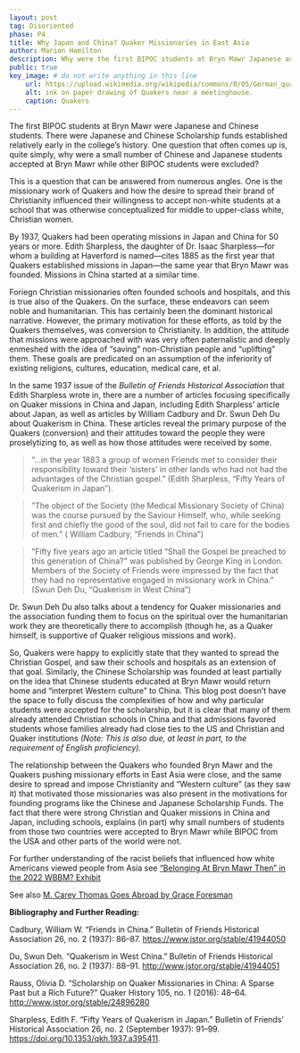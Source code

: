 ```yaml
---
layout: post
tag: Disoriented
phase: P4
title: Why Japan and China? Quaker Missionaries in East Asia
author: Marion Hamilton
description: Why were the first BIPOC students at Bryn Mawr Japanese and Chinese? It is a complicated, multifaceted question, but part of the answer lies in Quaker Christian's desire to proselytize to Japan and China.
public: true
key_image: # do not write anything in this line
    url: https://upload.wikimedia.org/wikipedia/commons/0/05/German_quaker_in_friedensthal.jpg
    alt: ink on paper drawing of Quakers near a meetinghouse. 
    caption: Quakers
---
```

The first BIPOC students at Bryn Mawr were Japanese and Chinese students. There were Japanese and Chinese Scholarship funds established relatively early in the college’s history. One question that often comes up is, quite simply, why were a small number of Chinese and Japanese students accepted at Bryn Mawr while other BIPOC students were excluded?  

This is a question that can be answered from numerous angles. One is the missionary work of Quakers and how the desire to spread their brand of Christianity influenced their willingness to accept non-white students at a school that was otherwise conceptualized for middle to upper-class white, Christian women.  

By 1937, Quakers had been operating missions in Japan and China for 50 years or more. Edith Sharpless, the daughter of Dr. Isaac Sharpless—for whom a building at Haverford is named—cites 1885 as the first year that Quakers established missions in Japan—the same year that Bryn Mawr was founded. Missions in China started at a similar time. 

Foriegn Christian missionaries often founded schools and hospitals, and this is true also of the Quakers. On the surface, these endeavors can seem noble and humanitarian. This has certainly been the dominant historical narrative. However, the primary motivation for these efforts, as told by the Quakers themselves, was conversion to Christianity. In addition, the attitude that missions were approached with was very often paternalistic and deeply enmeshed with the idea of “saving” non-Christian people and “uplifting” them. These goals are predicated on an assumption of the inferiority of existing religions, cultures, education, medical care, et al. 

In the same 1937 issue of the *Bulletin of Friends Historical Association* that Edith Sharpless wrote in, there are a number of articles focusing specifically on Quaker missions in China and Japan, including Edith Sharpless’ article about Japan, as well as articles by William Cadbury and Dr. Swun Deh Du about Quakerism in China. These articles reveal the primary purpose of the Quakers (conversion) and their attitudes toward the people they were proselytizing to, as well as how those attitudes were received by some.  

>“...in the year 1883 a group of women Friends met to consider their responsibility toward their ‘sisters’ in other lands who had not had the advantages of the Christian gospel.” (Edith Sharpless, “Fifty Years of Quakerism in Japan”).  

>”The object of the Society (the Medical Missionary Society of China) was the course pursued by the Saviour Himself, who, while seeking first and chiefly the good of the soul, did not fail to care for the bodies of men.” ( William Cadbury, “Friends in China”)  

>”Fifty five years ago an article titled “Shall the Gospel be preached to this generation of China?" was published by George King in London. Members of the Society of Friends were impressed by the fact that they had no representative engaged in missionary work in China.” (Swun Deh Du, “Quakerism in West China”) 

Dr. Swun Deh Du also talks about a tendency for Quaker missionaries and the association funding them to focus on the spiritual over the humanitarian work they are theoretically there to accomplish (though he, as a Quaker himself, is supportive of Quaker religious missions and work). 

So, Quakers were happy to explicitly state that they wanted to spread the Christian Gospel, and saw their schools and hospitals as an extension of that goal. Similarly, the Chinese Scholarship was founded at least partially on the idea that Chinese students educated at Bryn Mawr would return home and “interpret Western culture” to China. This blog post doesn’t have the space to fully discuss the complexities of how and why particular students were accepted for the scholarship, but it is clear that many of them already attended Christian schools in China and that admissions favored students whose families already had close ties to the US and Christian and Quaker institutions *(Note: This is also due, at least in part, to the requirement of English proficiency).*  

The relationship between the Quakers who founded Bryn Mawr and the Quakers pushing missionary efforts in East Asia were close, and the same desire to spread and impose Christianity and “Western culture” (as they saw it) that motivated those missionaries was also present in the motivations for founding programs like the Chinese and Japanese Scholarship Funds. The fact that there were strong Christian and Quaker missions in China and Japan, including schools, explains (in part) why small numbers of students from those two countries were accepted to Bryn Mawr while BIPOC from the USA and other parts of the world were not. 

 
For further understanding of the racist beliefs that influenced how white Americans viewed people from Asia see [“Belonging At Bryn Mawr Then” in the 2022 WBBM? Exhibit](https://wbbm.digitalprojects.brynmawr.edu/why-build/exhibit/imagining/then/) 


See also [M. Carey Thomas Goes Abroad by Grace Foresman](/_posts/2023-06-16-grace-week-three.md) 


**Bibliography and Further Reading:**

Cadbury, William W. “Friends in China.” Bulletin of Friends Historical Association 26, no. 2 (1937): 86–87. https://www.jstor.org/stable/41944050 

Du, Swun Deh. “Quakerism in West China.” Bulletin of Friends Historical Association 26, no. 2 (1937): 88–91. http://www.jstor.org/stable/41944051 

Rauss, Olivia D. “Scholarship on Quaker Missionaries in China: A Sparse Past but a Rich Future?” Quaker History 105, no. 1 (2016): 48–64. http://www.jstor.org/stable/24896280 

Sharpless, Edith F. “Fifty Years of Quakerism in Japan.” Bulletin of Friends’ Historical Association 26, no. 2 (September 1937): 91–99. https://doi.org/10.1353/qkh.1937.a395411. 